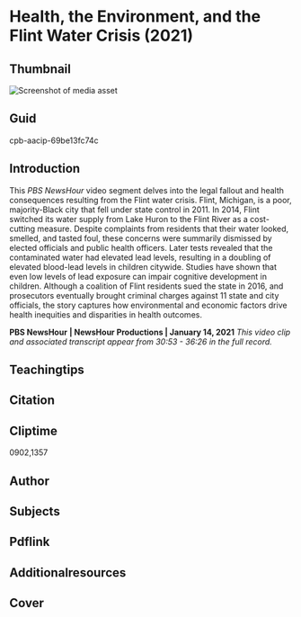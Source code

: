 # Health, the Environment, and the Flint Water Crisis (2021)

## Thumbnail

![Screenshot of media asset](https://s3.amazonaws.com/americanarchive.org/primary_source_sets/7-69be13fc74c.jpg "Screenshot media asset")

## Guid
cpb-aacip-69be13fc74c

## Introduction

This *PBS NewsHour* video segment delves into the legal fallout and health consequences resulting from the Flint water crisis. Flint, Michigan, is a poor, majority-Black city that fell under state control in 2011. In 2014, Flint switched its water supply from Lake Huron to the Flint River as a cost-cutting measure. Despite complaints from residents that their water looked, smelled, and tasted foul, these concerns were summarily dismissed by elected officials and public health officers. Later tests revealed that the contaminated water had elevated lead levels, resulting in a doubling of elevated blood-lead levels in children citywide. Studies have shown that even low levels of lead exposure can impair cognitive development in children. Although a coalition of Flint residents sued the state in 2016, and prosecutors eventually brought criminal charges against 11 state and city officials, the story captures how environmental and economic factors drive health inequities and disparities in health outcomes.

<b>PBS NewsHour</b>
<b>| NewsHour Productions | January 14, 2021</b>
<i>This video clip and associated transcript appear from 30:53 - 36:26 in the full record.</i>

## Teachingtips

## Citation

## Cliptime

0902,1357

## Author
## Subjects
## Pdflink
## Additionalresources
## Cover
